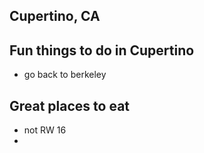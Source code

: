 ## Cupertino, CA

## Fun things to do in Cupertino

 - go back to berkeley

## Great places to eat
  - not RW 16
  -
